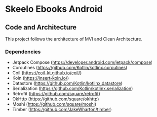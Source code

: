 # Skeelo Ebooks Android

## Code and Architecture

This project follows the architecture of MVI and Clean Architecture.


### Dependencies

- Jetpack Compose (https://developer.android.com/jetpack/compose)
- Coroutines (https://github.com/Kotlin/kotlinx.coroutines)
- Coil (https://coil-kt.github.io/coil/)
- Koin (https://insert-koin.io/)
- Datastore (https://github.com/Kotlin/kotlinx.datastore)
- Serialization (https://github.com/Kotlin/kotlinx.serialization)
- Retrofit (https://github.com/square/retrofit)
- OkHttp (https://github.com/square/okhttp)
- Moshi (https://github.com/square/moshi)
- Timber (https://github.com/JakeWharton/timber)